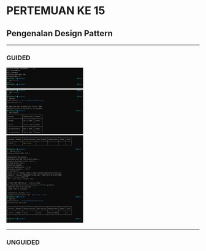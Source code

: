 # PERTEMUAN KE 15

## Pengenalan Design Pattern

---

### GUIDED

<img src="./GUIDED/fvm.png" alt="default" width="200"/>
<br>
<img src="./GUIDED/fvm 2.png" alt="default" width="200"/>
<br>
<img src="./GUIDED/fvm use.png" alt="default" width="200"/>

---

### UNGUIDED

